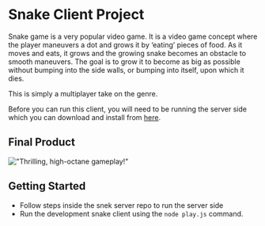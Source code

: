 # Snake Client Project

Snake game is a very popular video game. It is a video game concept where the player maneuvers a dot and grows it by ‘eating’ pieces of food. As it moves and eats, it grows and the growing snake becomes an obstacle to smooth maneuvers. The goal is to grow it to become as big as possible without bumping into the side walls, or bumping into itself, upon which it dies.

This is simply a multiplayer take on the genre.

Before you can run this client, you will need to be running the server side which you can download and install from [here](https://github.com/lighthouse-labs/snek-multiplayer). 

## Final Product

!["Thrilling, high-octane gameplay!"](![image](https://github.com/Ametrysinine/snake-client/assets/115858518/28ad796a-ba3e-45b9-91f3-cc2ad156f104)
)


## Getting Started

- Follow steps inside the snek server repo to run the server side
- Run the development snake client using the `node play.js` command.
